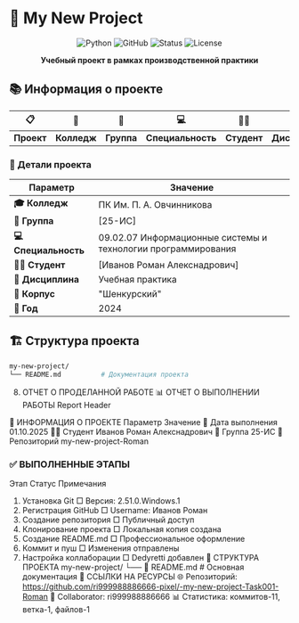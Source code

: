 # 🚀 My New Project

<div align="center">

![Python](https://img.shields.io/badge/Python-3.8+-3776AB?style=for-the-badge&logo=python&logoColor=white)
![GitHub](https://img.shields.io/badge/GitHub-Repository-181717?style=for-the-badge&logo=github)
![Status](https://img.shields.io/badge/Status-In_Development-blue?style=for-the-badge)
![License](https://img.shields.io/badge/License-MIT-green?style=for-the-badge)

**Учебный проект в рамках производственной практики**

</div>

## 📚 Информация о проекте

<div align="center">

| 📋 | 🏫 | 👥 | 💻 | 👨‍🎓 | 📖 | 🏢 |
|----|----|----|----|-----|----|----|
| **Проект** | **Колледж** | **Группа** | **Специальность** | **Студент** | **Дисциплина** | **Корпус** |

</div>

### 🎯 Детали проекта
| Параметр | Значение |
|----------|----------|
| **🎓 Колледж** | ПК Им. П. А. Овчинникова |
| **👥 Группа** | [25-ИС] |
| **💻 Специальность** | 09.02.07 Информационные системы и технологии программирования |
| **👨‍🎓 Студент** | [Иванов Роман Алекснадрович] |
| **📖 Дисциплина** | Учебная практика |
| **🏢 Корпус** | "Шенкурский" |
| **📅 Год** | 2024 |

## 🏗️ Структура проекта

```bash
my-new-project/
└── README.md          # Документация проекта
```

8. ОТЧЕТ О ПРОДЕЛАННОЙ РАБОТЕ
📊 ОТЧЕТ О ВЫПОЛНЕНИИ РАБОТЫ
Report Header

🎯 ИНФОРМАЦИЯ О ПРОЕКТЕ
Параметр	Значение
📅 Дата выполнения	01.10.2025
👨‍💻 Студент Иванов Роман Алекснадрович
🏫 Группа	 25-ИС
📁 Репозиторий	my-new-project-Roman
### ✅ ВЫПОЛНЕННЫЕ ЭТАПЫ
Этап	Статус	Примечания
1. Установка Git	□	Версия: 2.51.0.Windows.1
2. Регистрация GitHub	□	Username: Иванов Роман
3. Создание репозитория	□	Публичный доступ
4. Клонирование проекта	□	Локальная копия создана
5. Создание README.md	□	Профессиональное оформление
6. Коммит и пуш	□	Изменения отправлены
7. Настройка коллаборации	□	Dedyretti добавлен
📁 СТРУКТУРА ПРОЕКТА
my-new-project/
└── 📄 README.md              # Основная документация
🔗 ССЫЛКИ НА РЕСУРСЫ
🌐 Репозиторий: https://github.com/ri999988886666-pixel/-my-new-project-Task001-Roman
👥 Collaborator: ri999988886666
📊 Статистика: коммитов-11, ветка-1, файлов-1
